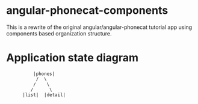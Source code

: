 angular-phonecat-components
===========================

This is a rewrite of the original angular/angular-phonecat tutorial app using 
components based organization structure.

# Application state diagram
```
          |phones|
           /  \
          /    \
         /      \
      |list|  |detail|
```
